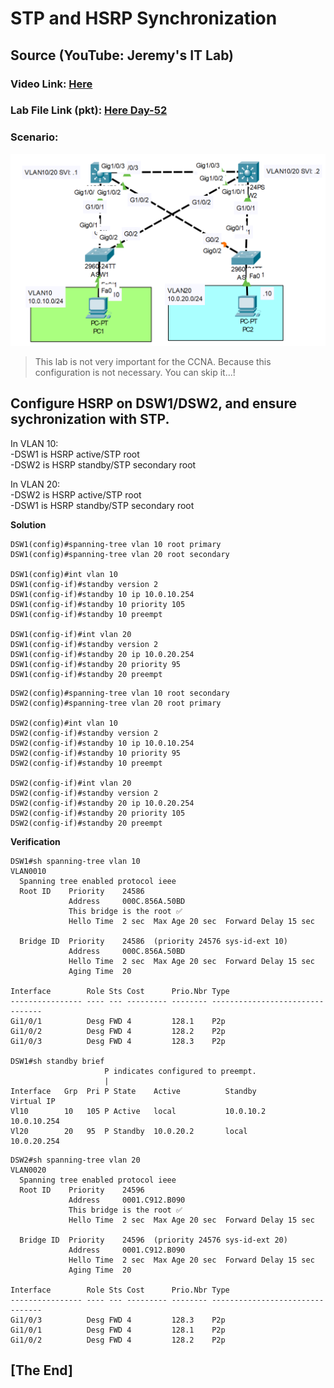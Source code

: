 # **STP and HSRP Synchronization**
## Source (YouTube: Jeremy's IT Lab)

### Video Link: [Here](https://youtu.be/BgIEhyoETgU?si=5VXNLjLyjbLtaWss)
### Lab File Link (pkt): [Here Day-52](https://mega.nz/file/qgAVSABD#Nzq12BvDR30uq6tcnfe0kf6wB_sCrYOzNLjMSgSLIoQ)
### Scenario:
![](../images/jhsrpnvi.PNG)


> This lab is not very important for the CCNA. Because this configuration is not necessary. You can skip it...!  

## **Configure HSRP on DSW1/DSW2, and ensure sychronization with STP.**
In VLAN 10:  
-DSW1 is HSRP active/STP root  
-DSW2 is HSRP standby/STP secondary root

In VLAN 20:  
-DSW2 is HSRP active/STP root  
-DSW1 is HSRP standby/STP secondary root

**Solution**
```
DSW1(config)#spanning-tree vlan 10 root primary 
DSW1(config)#spanning-tree vlan 20 root secondary 

DSW1(config)#int vlan 10
DSW1(config-if)#standby version 2
DSW1(config-if)#standby 10 ip 10.0.10.254
DSW1(config-if)#standby 10 priority 105
DSW1(config-if)#standby 10 preempt

DSW1(config-if)#int vlan 20
DSW1(config-if)#standby version 2
DSW1(config-if)#standby 20 ip 10.0.20.254
DSW1(config-if)#standby 20 priority 95
DSW1(config-if)#standby 20 preempt
```
```
DSW2(config)#spanning-tree vlan 10 root secondary
DSW2(config)#spanning-tree vlan 20 root primary 

DSW2(config)#int vlan 10
DSW2(config-if)#standby version 2
DSW2(config-if)#standby 10 ip 10.0.10.254
DSW2(config-if)#standby 10 priority 95
DSW2(config-if)#standby 10 preempt

DSW2(config-if)#int vlan 20
DSW2(config-if)#standby version 2
DSW2(config-if)#standby 20 ip 10.0.20.254
DSW2(config-if)#standby 20 priority 105
DSW2(config-if)#standby 20 preempt
```

**Verification**
```
DSW1#sh spanning-tree vlan 10
VLAN0010
  Spanning tree enabled protocol ieee
  Root ID    Priority    24586
             Address     000C.856A.50BD
             This bridge is the root ✅
             Hello Time  2 sec  Max Age 20 sec  Forward Delay 15 sec

  Bridge ID  Priority    24586  (priority 24576 sys-id-ext 10)
             Address     000C.856A.50BD
             Hello Time  2 sec  Max Age 20 sec  Forward Delay 15 sec
             Aging Time  20

Interface        Role Sts Cost      Prio.Nbr Type
---------------- ---- --- --------- -------- --------------------------------
Gi1/0/1          Desg FWD 4         128.1    P2p
Gi1/0/2          Desg FWD 4         128.2    P2p
Gi1/0/3          Desg FWD 4         128.3    P2p

DSW1#sh standby brief
                     P indicates configured to preempt.
                     |
Interface   Grp  Pri P State    Active          Standby         Virtual IP
Vl10        10   105 P Active   local           10.0.10.2       10.0.10.254    
Vl20        20   95  P Standby  10.0.20.2       local           10.0.20.254
```
```
DSW2#sh spanning-tree vlan 20
VLAN0020
  Spanning tree enabled protocol ieee
  Root ID    Priority    24596
             Address     0001.C912.B090
             This bridge is the root ✅
             Hello Time  2 sec  Max Age 20 sec  Forward Delay 15 sec

  Bridge ID  Priority    24596  (priority 24576 sys-id-ext 20)
             Address     0001.C912.B090
             Hello Time  2 sec  Max Age 20 sec  Forward Delay 15 sec
             Aging Time  20

Interface        Role Sts Cost      Prio.Nbr Type
---------------- ---- --- --------- -------- --------------------------------
Gi1/0/3          Desg FWD 4         128.3    P2p
Gi1/0/1          Desg FWD 4         128.1    P2p
Gi1/0/2          Desg FWD 4         128.2    P2p
```

## **[The End]**
